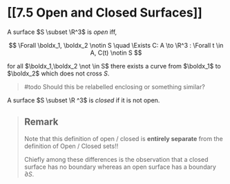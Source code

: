 # [[7.5 Open and Closed Surfaces]]

A surface $S \subset \R^3$ is _open_ iff,

$$
\Forall \boldx_1, \boldx_2 \notin S \quad \Exists C: A \to \R^3 : \Forall t \in A, C(t) \notin S
$$

for all $\boldx_1,\boldx_2 \not \in S$ there exists a curve from $\boldx_1$ to $\boldx_2$ which does not cross $S$.

> #todo Should this be relabelled enclosing or something similar?

A surface $S \subset \R ^3$ is _closed_ if it is not open.

> ## Remark
> Note that this definition of open / closed is **entirely separate** from the definition of Open / Closed sets!!
> 
> Chiefly among these differences is the observation that a closed surface has no boundary whereas an open surface has a boundary $\partial S$.
